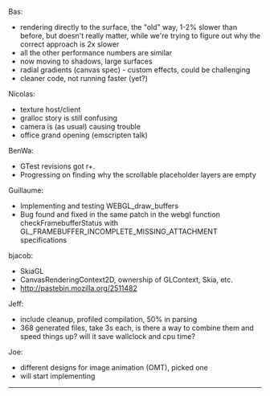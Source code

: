 Bas:
* rendering directly to the surface, the "old" way, 1-2% slower than before, but doesn't really matter, while we're trying to figure out why the correct approach is 2x slower
* all the other performance numbers are similar
* now moving to shadows, large surfaces
* radial gradients (canvas spec) - custom effects, could be challenging
* cleaner code, not running faster (yet?)

Nicolas:
* texture host/client
* gralloc story is still confusing
* camera is (as usual) causing trouble
* office grand opening (emscripten talk)

BenWa:
* GTest revisions got r+.
* Progressing on finding why the scrollable placeholder layers are empty

Guillaume:
* Implementing and testing WEBGL_draw_buffers
* Bug found and fixed in the same patch in the webgl function checkFramebufferStatus with  GL_FRAMEBUFFER_INCOMPLETE_MISSING_ATTACHMENT specifications

bjacob:
* SkiaGL
* CanvasRenderingContext2D, ownership of GLContext, Skia, etc.
* http://pastebin.mozilla.org/2511482

Jeff:
* include cleanup, profiled compilation, 50% in parsing
* 368 generated files, take 3s each, is there a way to combine them and speed things up? will it save wallclock and cpu time?

Joe:
* different designs for image animation (OMT), picked one
* will start implementing

________________


